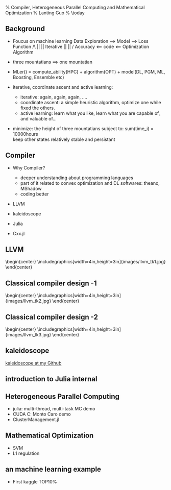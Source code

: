 % Compiler, Heterogeneous Parallel Computing and Mathematical Optimization
% Lanting Guo
% \today

## Background
- Foucus on machine learning 
  Data Exploration ==> Model ==> Loss Function
      /\                           ||
      ||      Iterative            ||
      ||                           \/
  Accuracy <== code <==  Optimization Algorithm
                        
- three mountatians ==> one mountatian
- MLer() = compute_ability(HPC) + algorithm(OPT) + model(DL, PGM, ML, Boosting, Ensemble etc) 
- iterative, coordinate ascent and active learning:
    + iterative: again, again, again, ....  
    + coordinate ascent: a simple heuristic algorithm, optimize one while fixed the others.
    + active learning: learn what you like, learn what you are capable of, and valuable of...

- minimize: the height of three mountatians
    subject to: sum(time_i) = 10000hours  
    keep other states relatively stable and persistant

## Compiler
- Why Compiler?
    + deeper understanding about programming languages
    + part of it related to convex optimization and DL softwares: theano, MShadow
    + coding better

- LLVM
- kaleidoscope
- Julia
- Cxx.jl

## LLVM
\begin{center}
    \includegraphics[width=4in,height=3in]{images/llvm_tk1.jpg}
\end{center}

## Classical compiler design -1
\begin{center}
    \includegraphics[width=4in,height=3in]{images/llvm_tk2.jpg}
\end{center}

## Classical compiler design -2
\begin{center}
    \includegraphics[width=4in,height=3in]{images/llvm_tk3.jpg}
\end{center}

## kaleidoscope

[kaleidoscope at my Github](http://dllab.org/kaleidoscope)


## introduction to Julia internal
    
  

## Heterogeneous Parallel Computing
- julia: multi-thread, multi-task MC demo
- CUDA C: Monto Caro demo
- ClusterManagement.jl

## Mathematical Optimization
- SVM
- L1 regulation

## an machine learning example
- First kaggle TOP10%


